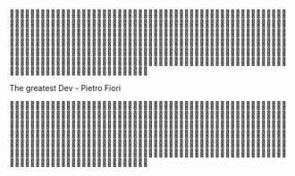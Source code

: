 

🍎🍎🍎🍎🍎🍎🍎🍎🍎🍎🍎🍎🍎🍎🍎🍎🍎🍎🍎🍎🍎🍎🍎🍎🍎🍎🍎🍎🍎🍎🍎🍎🍎🍎🍎🍎🍎🍎🍎🍎🍎🍎🍎🍎🍎🍎🍎🍎🍎🍎🍎🍎🍎🍎🍎🍎🍎🍎🍎🍎🍎🍎🍎🍎🍎🍎🍎🍎🍎🍎🍎🍎🍎🍎🍎🍎🍎🍎🍎🍎🍎🍎🍎🍎🍎🍎🍎🍎🍎🍎🍎🍎🍎🍎🍎🍎🍎🍎🍎🍎🍎🍎🍎🍎🍎🍎🍎🍎🍎🍎🍎🍎🍎🍎🍎🍎🍎🍎🍎🍎🍎🍎🍎🍎🍎🍎🍎🍎🍎🍎🍎🍎🍎🍎🍎🍎🍎🍎🍎🍎🍎🍎🍎🍎🍎🍎🍎🍎🍎🍎🍎🍎🍎🍎🍎🍎🍎🍎🍎🍎🍎🍎🍎🍎🍎🍎🍎🍎🍎🍎🍎🍎🍎🍎🍎🍎🍎🍎🍎🍎🍎🍎🍎🍎🍎🍎🍎🍎🍎🍎🍎🍎🍎🍎🍎🍎🍎🍎🍎🍎🍎🍎🍎🍎🍎🍎🍎🍎🍎🍎🍎🍎🍎🍎🍎🍎🍎🍎🍎🍎🍎🍎🍎🍎🍎🍎🍎🍎🍎🍎🍎🍎🍎🍎🍎🍎🍎🍎🍎🍎🍎🍎🍎🍎🍎🍎🍎🍎🍎🍎🍎🍎🍎🍎🍎🍎🍎🍎🍎🍎🍎🍎🍎🍎🍎🍎🍎🍎🍎🍎🍎🍎🍎🍎🍎🍎🍎🍎🍎🍎🍎🍎🍎🍎🍎🍎🍎🍎🍎🍎🍎🍎🍎🍎🍎🍎🍎🍎🍎🍎🍎🍎🍎🍎🍎🍎🍎🍎🍎🍎🍎🍎🍎🍎🍎🍎🍎🍎🍎🍎🍎🍎🍎🍎🍎🍎🍎🍎🍎🍎🍎🍎🍎🍎🍎🍎🍎🍎🍎🍎🍎🍎🍎🍎🍎🍎🍎🍎🍎🍎🍎



The greatest Dev - Pietro Fiori


🍎🍎🍎🍎🍎🍎🍎🍎🍎🍎🍎🍎🍎🍎🍎🍎🍎🍎🍎🍎🍎🍎🍎🍎🍎🍎🍎🍎🍎🍎🍎🍎🍎🍎🍎🍎🍎🍎🍎🍎🍎🍎🍎🍎🍎🍎🍎🍎🍎🍎🍎🍎🍎🍎🍎🍎🍎🍎🍎🍎🍎🍎🍎🍎🍎🍎🍎🍎🍎🍎🍎🍎🍎🍎🍎🍎🍎🍎🍎🍎🍎🍎🍎🍎🍎🍎🍎🍎🍎🍎🍎🍎🍎🍎🍎🍎🍎🍎🍎🍎🍎🍎🍎🍎🍎🍎🍎🍎🍎🍎🍎🍎🍎🍎🍎🍎🍎🍎🍎🍎🍎🍎🍎🍎🍎🍎🍎🍎🍎🍎🍎🍎🍎🍎🍎🍎🍎🍎🍎🍎🍎🍎🍎🍎🍎🍎🍎🍎🍎🍎🍎🍎🍎🍎🍎🍎🍎🍎🍎🍎🍎🍎🍎🍎🍎🍎🍎🍎🍎🍎🍎🍎🍎🍎🍎🍎🍎🍎🍎🍎🍎🍎🍎🍎🍎🍎🍎🍎🍎🍎🍎🍎🍎🍎🍎🍎🍎🍎🍎🍎🍎🍎🍎🍎🍎🍎🍎🍎🍎🍎🍎🍎🍎🍎🍎🍎🍎🍎🍎🍎🍎🍎🍎🍎🍎🍎🍎🍎🍎🍎🍎🍎🍎🍎🍎🍎🍎🍎🍎🍎🍎🍎🍎🍎🍎🍎🍎🍎🍎🍎🍎🍎🍎🍎🍎🍎🍎🍎🍎🍎🍎🍎🍎🍎🍎🍎🍎🍎🍎🍎🍎🍎🍎🍎🍎🍎🍎🍎🍎🍎🍎🍎🍎🍎🍎🍎🍎🍎🍎🍎🍎🍎🍎🍎🍎🍎🍎🍎🍎🍎🍎🍎🍎🍎🍎🍎🍎🍎🍎🍎🍎🍎🍎🍎🍎🍎🍎🍎🍎🍎🍎🍎🍎🍎🍎🍎🍎🍎🍎🍎🍎🍎🍎🍎🍎🍎🍎🍎🍎🍎🍎🍎🍎🍎🍎🍎🍎🍎🍎🍎🍎

